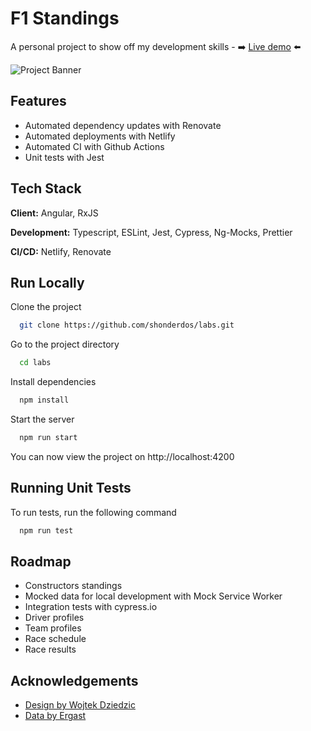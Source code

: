 # F1 Standings

A personal project to show off my development skills - ➡️ [Live demo](https://spiffy-lollipop-ded314.netlify.app) ⬅️

![Project Banner](https://i.ibb.co/DpX2WF1/Artboard.png)

## Features

- Automated dependency updates with Renovate
- Automated deployments with Netlify
- Automated CI with Github Actions
- Unit tests with Jest

## Tech Stack

**Client:** Angular, RxJS

**Development:** Typescript, ESLint, Jest, Cypress, Ng-Mocks, Prettier

**CI/CD:** Netlify, Renovate

## Run Locally

Clone the project

```bash
  git clone https://github.com/shonderdos/labs.git
```

Go to the project directory

```bash
  cd labs
```

Install dependencies

```bash
  npm install
```

Start the server

```bash
  npm run start
```

You can now view the project on http://localhost:4200

## Running Unit Tests

To run tests, run the following command

```bash
  npm run test
```

## Roadmap

- Constructors standings
- Mocked data for local development with Mock Service Worker
- Integration tests with cypress.io
- Driver profiles
- Team profiles
- Race schedule
- Race results

## Acknowledgements

- [Design by Wojtek Dziedzic](https://dribbble.com/shots/10977528-Formula-1-App-Standings-and-Driver-Details)
- [Data by Ergast](http://ergast.com/mrd/)
